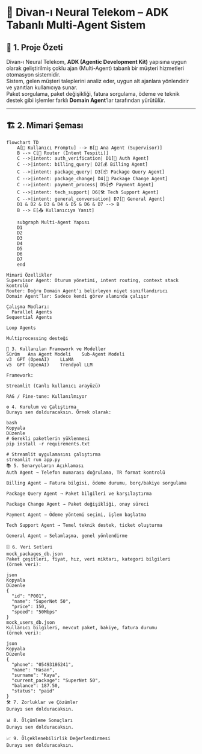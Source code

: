 # 📄 Divan-ı Neural Telekom – ADK Tabanlı Multi-Agent Sistem

## 📌 1. Proje Özeti
Divan-ı Neural Telekom, **ADK (Agentic Development Kit)** yapısına uygun olarak geliştirilmiş çoklu ajan (Multi-Agent) tabanlı bir müşteri hizmetleri otomasyon sistemidir.  
Sistem, gelen müşteri taleplerini analiz eder, uygun alt ajanlara yönlendirir ve yanıtları kullanıcıya sunar.  
Paket sorgulama, paket değişikliği, fatura sorgulama, ödeme ve teknik destek gibi işlemler farklı **Domain Agent**’lar tarafından yürütülür.

---

## 🏗 2. Mimari Şeması

```mermaid
flowchart TD
    A[📩 Kullanıcı Promptu] --> B[🤖 Ana Agent (Supervisor)]
    B --> C[🧭 Router (Intent Tespiti)]
    C -->|intent: auth_verification| D1[🔑 Auth Agent]
    C -->|intent: billing_query| D2[💰 Billing Agent]
    C -->|intent: package_query| D3[📦 Package Query Agent]
    C -->|intent: package_change| D4[🔄 Package Change Agent]
    C -->|intent: payment_process| D5[💳 Payment Agent]
    C -->|intent: tech_support| D6[🛠 Tech Support Agent]
    C -->|intent: general_conversation| D7[💬 General Agent]
    D1 & D2 & D3 & D4 & D5 & D6 & D7 --> B
    B --> E[📤 Kullanıcıya Yanıt]

    subgraph Multi-Agent Yapısı
    D1
    D2
    D3
    D4
    D5
    D6
    D7
    end

Mimari Özellikler
Supervisor Agent: Oturum yönetimi, intent routing, context stack kontrolü
Router: Doğru Domain Agent’ı belirleyen niyet sınıflandırıcı
Domain Agent’lar: Sadece kendi görev alanında çalışır

Çalışma Modları:
  Parallel Agents
Sequential Agents

Loop Agents

Multiprocessing desteği

🤖 3. Kullanılan Framework ve Modeller
Sürüm	Ana Agent Modeli	Sub-Agent Modeli
v3	GPT (OpenAI)	LLaMA
v5	GPT (OpenAI)	Trendyol LLM

Framework:

Streamlit (Canlı kullanıcı arayüzü)

RAG / Fine-tune: Kullanılmıyor

⚙️ 4. Kurulum ve Çalıştırma
Burayı sen dolduracaksın. Örnek olarak:

bash
Kopyala
Düzenle
# Gerekli paketlerin yüklenmesi
pip install -r requirements.txt

# Streamlit uygulamasını çalıştırma
streamlit run app.py
📚 5. Senaryoların Açıklaması
Auth Agent → Telefon numarası doğrulama, TR format kontrolü

Billing Agent → Fatura bilgisi, ödeme durumu, borç/bakiye sorgulama

Package Query Agent → Paket bilgileri ve karşılaştırma

Package Change Agent → Paket değişikliği, onay süreci

Payment Agent → Ödeme yöntemi seçimi, işlem başlatma

Tech Support Agent → Temel teknik destek, ticket oluşturma

General Agent → Selamlaşma, genel yönlendirme

🗄 6. Veri Setleri
mock_packages_db.json
Paket çeşitleri, fiyat, hız, veri miktarı, kategori bilgileri
(örnek veri):

json
Kopyala
Düzenle
{
  "id": "P001",
  "name": "SuperNet 50",
  "price": 150,
  "speed": "50Mbps"
}
mock_users_db.json
Kullanıcı bilgileri, mevcut paket, bakiye, fatura durumu
(örnek veri):

json
Kopyala
Düzenle
{
  "phone": "05493186241",
  "name": "Hasan",
  "surname": "Kaya",
  "current_package": "SuperNet 50",
  "balance": 187.50,
  "status": "paid"
}
🛠 7. Zorluklar ve Çözümler
Burayı sen dolduracaksın.

📊 8. Ölçümleme Sonuçları
Burayı sen dolduracaksın.

📈 9. Ölçeklenebilirlik Değerlendirmesi
Burayı sen dolduracaksın.

